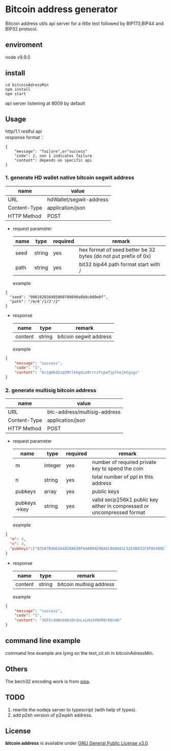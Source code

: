 # Bitcoin address generator
Bitcoin address utils api server for a little test followed by BIP173,BIP44 and BIP32 protocol.

## enviroment
node v9.9.0

## install
```
cd bitcoinAdressMin 
npm install 
npm start
```
api server listening at 8009 by default

## Usage
http/1.1 restful api  
response format：

```
{
    "message": "failure",or"success"
    "code": 2, non 1 indicates failure
    "content": depends on specific api
}
```

### 1. generate HD wallet native bitcoin segwit address

| name         | value               |
| ------------ | ---------------- |
| URL          | hdWallet/segwit-address |
| Content-Type | application/json |
| HTTP Method  | POST             |



- request parameter

  | name    |type         | required | remark                          |
  | ------- | ------------ | -------- | ----------------------------- |
  | seed     | string       | yes       |hex format of seed better be 32 bytes (do not put prefix of 0x)|
  | path | string | yes       | bit32 bip44 path format start with / |


  example

```
{
  "seed": "000102030405060708090a0b0c0d0e0f",
  "path": "/m/0'/1/2'/2"
}
```

- response

  | name    | type   | remark          |
  | ------- | ------ | ------------- |
  | content | string | bitcoin segwit address |

  example

```json
{
    "message": "success",
    "code": "1",
    "content": "bc1q66d2zq39tlkhgduz0rrczfcpafjplhejmtgugz"
}
```



### 2. generate multisig bitcoin address

| name         | value               |
| ------------ | ---------------- |
| URL          | btc-address/multisig-address |
| Content-Type | application/json |
| HTTP Method  | POST             |



- request parameter

  | name    |type         | required | remark                          |
  | ------- | ------------ | -------- | ----------------------------- |
  | m     | integer       | yes |number of required private key to spend the coin|
  | n | string | yes       | total number of ppl in this address |
  | pubkeys | array | yes       | public keys |
  | pubkeys->key | string | yes       | valid secp256k1 public key either in compressed or uncompressed format |
  
  
  example

```json
{
  "m": 4,
  "n": 4,
  "pubkeys":["035A784662A4A20A65BF6AAB9AE98A6C068A81C52E4B032C0FB5400C706CFCCC56","02783FF15881379F4BA64FD883572E2E750C90B79B9317067EAB36188D19189FF0","02B04A7D9956B020297C5449F59CD6206304A77BEE047D97681620C7E703578073","024CFFEA626FA0C47ABCB97250D7093E335278D92337C140FD50658080A3B0686B"]
}
```

- response

  | name    | type   | remark          |
  | ------- | ------ | ------------- |
  | content | string | bitcoin multisig address |

  example

```json
{
    "message": "success",
    "code": "1",
    "content": "3GFXcXmNzbX8sDn3nLsLHu3V8UR8rDdcm6"
}
```
## command line example
command line example are lying on the test_cli.sh in bitcoinAdressMin.
## Others
The bech32 encoding work is from [sipa](https://github.com/sipa/bech32/tree/master/ref/javascript).

## TODO
1. rewrite the nodejs server to typescript (with help of types).
2. add p2sh version of p2wpkh address.

## License


**bitcoin address** is available under [GNU General Public License v3.0](LICENSE).












